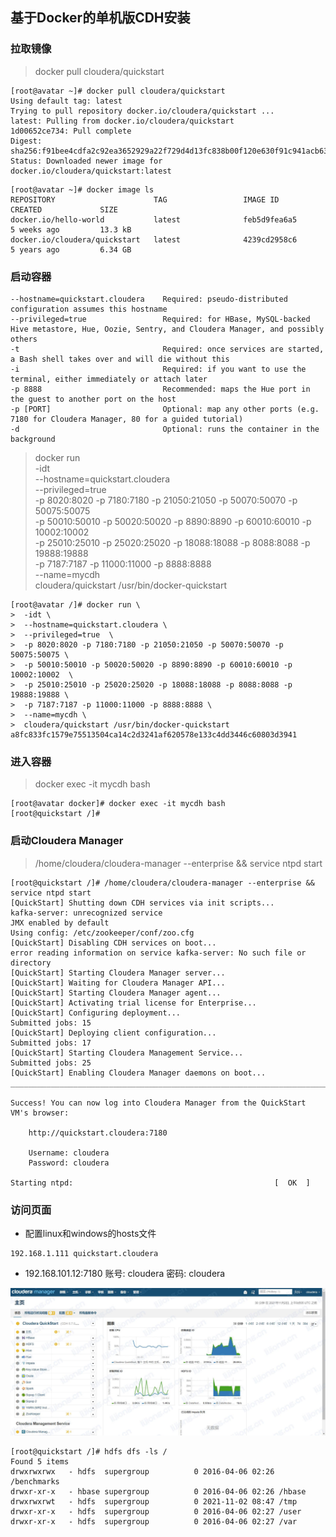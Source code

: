 ## **基于Docker的单机版CDH安装**
### 拉取镜像

> docker pull cloudera/quickstart

```
[root@avatar ~]# docker pull cloudera/quickstart
Using default tag: latest
Trying to pull repository docker.io/cloudera/quickstart ... 
latest: Pulling from docker.io/cloudera/quickstart
1d00652ce734: Pull complete 
Digest: sha256:f91bee4cdfa2c92ea3652929a22f729d4d13fc838b00f120e630f91c941acb63
Status: Downloaded newer image for docker.io/cloudera/quickstart:latest
```

```
[root@avatar ~]# docker image ls
REPOSITORY                      TAG                 IMAGE ID            CREATED             SIZE
docker.io/hello-world           latest              feb5d9fea6a5        5 weeks ago         13.3 kB
docker.io/cloudera/quickstart   latest              4239cd2958c6        5 years ago         6.34 GB
```

### 启动容器

```
--hostname=quickstart.cloudera    Required: pseudo-distributed configuration assumes this hostname
--privileged=true                 Required: for HBase, MySQL-backed Hive metastore, Hue, Oozie, Sentry, and Cloudera Manager, and possibly others
-t                                Required: once services are started, a Bash shell takes over and will die without this
-i                                Required: if you want to use the terminal, either immediately or attach later
-p 8888                           Recommended: maps the Hue port in the guest to another port on the host
-p [PORT]                         Optional: map any other ports (e.g. 7180 for Cloudera Manager, 80 for a guided tutorial)
-d                                Optional: runs the container in the background
```



> docker run \
> -idt \
> --hostname=quickstart.cloudera \
> --privileged=true  \
> -p 8020:8020 -p 7180:7180 -p 21050:21050 -p 50070:50070 -p 50075:50075 \
> -p 50010:50010 -p 50020:50020 -p 8890:8890 -p 60010:60010 -p 10002:10002  \
> -p 25010:25010 -p 25020:25020 -p 18088:18088 -p 8088:8088 -p 19888:19888 \
> -p 7187:7187 -p 11000:11000 -p 8888:8888 \
> --name=mycdh \
> cloudera/quickstart /usr/bin/docker-quickstart 

```
[root@avatar /]# docker run \
>  -idt \
>  --hostname=quickstart.cloudera \
>  --privileged=true  \
>  -p 8020:8020 -p 7180:7180 -p 21050:21050 -p 50070:50070 -p 50075:50075 \
>  -p 50010:50010 -p 50020:50020 -p 8890:8890 -p 60010:60010 -p 10002:10002  \
>  -p 25010:25010 -p 25020:25020 -p 18088:18088 -p 8088:8088 -p 19888:19888 \
>  -p 7187:7187 -p 11000:11000 -p 8888:8888 \
>  --name=mycdh \
>  cloudera/quickstart /usr/bin/docker-quickstart 
a8fc833fc1579e75513504ca14c2d3241af620578e133c4dd3446c60803d3941

```

### 进入容器

> docker exec -it mycdh bash

```
[root@avatar docker]# docker exec -it mycdh bash
[root@quickstart /]# 
```

### 启动Cloudera Manager

> /home/cloudera/cloudera-manager --enterprise && service ntpd start

```
[root@quickstart /]# /home/cloudera/cloudera-manager --enterprise && service ntpd start
[QuickStart] Shutting down CDH services via init scripts...
kafka-server: unrecognized service
JMX enabled by default
Using config: /etc/zookeeper/conf/zoo.cfg
[QuickStart] Disabling CDH services on boot...
error reading information on service kafka-server: No such file or directory
[QuickStart] Starting Cloudera Manager server...
[QuickStart] Waiting for Cloudera Manager API...
[QuickStart] Starting Cloudera Manager agent...
[QuickStart] Activating trial license for Enterprise...
[QuickStart] Configuring deployment...
Submitted jobs: 15
[QuickStart] Deploying client configuration...
Submitted jobs: 17
[QuickStart] Starting Cloudera Management Service...
Submitted jobs: 25
[QuickStart] Enabling Cloudera Manager daemons on boot...
________________________________________________________________________________

Success! You can now log into Cloudera Manager from the QuickStart VM's browser:

    http://quickstart.cloudera:7180

    Username: cloudera
    Password: cloudera

Starting ntpd:                                             [  OK  ]
```

### 访问页面

- 配置linux和windows的hosts文件

```
192.168.1.111 quickstart.cloudera
```

- 192.168.101.12:7180 账号: cloudera 密码: cloudera

![](assets/基于Docker的单机版CDH安装记录/访问页面.jpg)

```
[root@quickstart /]# hdfs dfs -ls /
Found 5 items
drwxrwxrwx   - hdfs  supergroup          0 2016-04-06 02:26 /benchmarks
drwxr-xr-x   - hbase supergroup          0 2016-04-06 02:26 /hbase
drwxrwxrwt   - hdfs  supergroup          0 2021-11-02 08:47 /tmp
drwxr-xr-x   - hdfs  supergroup          0 2016-04-06 02:27 /user
drwxr-xr-x   - hdfs  supergroup          0 2016-04-06 02:27 /var
```
